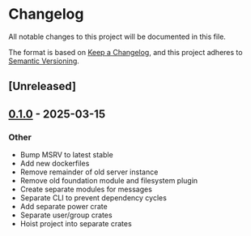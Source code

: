 # Changelog

All notable changes to this project will be documented in this file.

The format is based on [Keep a Changelog](https://keepachangelog.com/en/1.0.0/),
and this project adheres to [Semantic Versioning](https://semver.org/spec/v2.0.0.html).

## [Unreleased]

## [0.1.0](https://github.com/fossable/sandpolis/releases/tag/sandpolis-sysinfo-v0.1.0) - 2025-03-15

### Other

- Bump MSRV to latest stable
- Add new dockerfiles
- Remove remainder of old server instance
- Remove old foundation module and filesystem plugin
- Create separate modules for messages
- Separate CLI to prevent dependency cycles
- Add separate power crate
- Separate user/group crates
- Hoist project into separate crates
